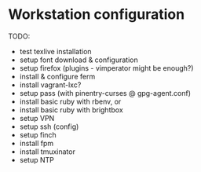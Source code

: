 Workstation configuration
=========================

TODO:

* test texlive installation  
* setup font download & configuration  
* setup firefox (plugins - vimperator might be enough?)  
* install & configure ferm  
* install vagrant-lxc?  
* setup pass (with pinentry-curses @ gpg-agent.conf)  
* install basic ruby with rbenv, or  
* install basic ruby with brightbox  
* setup VPN  
* setup ssh (config)  
* setup finch  
* install fpm  
* install tmuxinator  
* setup NTP  

